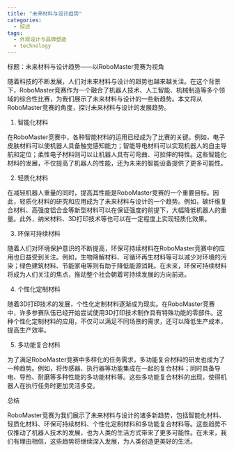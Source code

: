 ```yaml
---  
title: "未来材料与设计趋势"  
categories:  
  - 综述  
tags: 
  - 外观设计与品牌塑造 
  - technology  
---  
```


标题：未来材料与设计趋势——以RoboMaster竞赛为视角

随着科技的不断发展，人们对未来材料与设计的趋势也越来越关注。在这个背景下，RoboMaster竞赛作为一个融合了机器人技术、人工智能、机械制造等多个领域的综合性比赛，为我们展示了未来材料与设计的一些新趋势。本文将从RoboMaster竞赛的角度，探讨未来材料与设计的发展趋势。

1. 智能化材料

在RoboMaster竞赛中，各种智能材料的运用已经成为了比赛的关键。例如，电子皮肤材料可以使机器人具备触觉感知能力；智能导电材料可以实现机器人的自主导航和定位；柔性电子材料则可以让机器人具有可弯曲、可拉伸的特性。这些智能化材料的发展，不仅提高了机器人的性能，还为未来的智能设备提供了更多可能性。

2. 轻质化材料

在减轻机器人重量的同时，提高其性能是RoboMaster竞赛的一个重要目标。因此，轻质化材料的研究和应用成为了未来材料与设计的一个趋势。例如，碳纤维复合材料、高强度铝合金等新型材料可以在保证强度的前提下，大幅降低机器人的重量。此外，纳米材料、3D打印技术等也可以在一定程度上实现轻质化效果。

3. 环保可持续材料

随着人们对环境保护意识的不断提高，环保可持续材料在RoboMaster竞赛中的应用也日益受到关注。例如，生物降解材料、可循环再生材料等可以减少对环境的污染；绿色建筑材料、节能家电等则有助于降低能源消耗。在未来，环保可持续材料将成为人们关注的焦点，推动整个社会朝着可持续发展的方向前进。

4. 个性化定制材料

随着3D打印技术的发展，个性化定制材料逐渐成为现实。在RoboMaster竞赛中，许多参赛队伍已经开始尝试使用3D打印技术制作具有特殊功能的零部件。这种个性化定制材料的应用，不仅可以满足不同场景的需求，还可以降低生产成本，提高生产效率。

5. 多功能复合材料

为了满足RoboMaster竞赛中多样化的任务需求，多功能复合材料的研发也成为了一种趋势。例如，将传感器、执行器等功能集成在一起的复合材料；同时具备导电、导热、耐磨等多种性能的多功能材料等。这些多功能复合材料的出现，使得机器人在执行任务时更加灵活多变。

总结

RoboMaster竞赛为我们展示了未来材料与设计的诸多新趋势，包括智能化材料、轻质化材料、环保可持续材料、个性化定制材料和多功能复合材料等。这些趋势不仅推动了机器人技术的发展，也为人类的生活方式带来了更多可能性。在未来，我们有理由相信，这些趋势将继续深入发展，为人类创造更美好的生活。 
